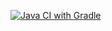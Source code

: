 [![Java CI with Gradle](https://github.com/AVLKarnaukh/Patterns2.3.1/actions/workflows/gradle.yml/badge.svg)](https://github.com/AVLKarnaukh/Patterns2.3.1/actions/workflows/gradle.yml)